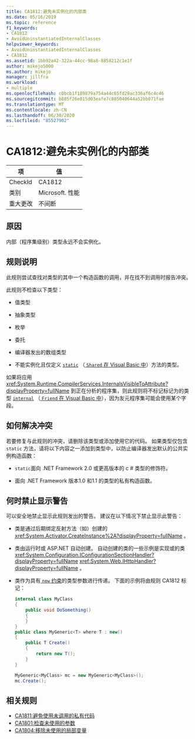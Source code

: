 ```yaml
---
title: CA1812:避免未实例化的内部类
ms.date: 05/16/2019
ms.topic: reference
f1_keywords:
- CA1812
- AvoidUninstantiatedInternalClasses
helpviewer_keywords:
- AvoidUninstantiatedInternalClasses
- CA1812
ms.assetid: 1bb92a42-322a-44cc-98a8-8858212c1e1f
author: mikejo5000
ms.author: mikejo
manager: jillfra
ms.workload:
- multiple
ms.openlocfilehash: c0bcb1f189879a754a44c65fd29ac336af6c4c46
ms.sourcegitcommit: b885f26e015d03eafe7c885040644a52bb071fae
ms.translationtype: MT
ms.contentlocale: zh-CN
ms.lasthandoff: 06/30/2020
ms.locfileid: "85527902"
---
```

# <a name="ca1812-avoid-uninstantiated-internal-classes"></a>CA1812:避免未实例化的内部类

|项|值|
|-|-|
|CheckId|CA1812|
|类别|Microsoft. 性能|
|重大更改|不间断|

## <a name="cause"></a>原因

内部（程序集级别）类型永远不会实例化。

## <a name="rule-description"></a>规则说明

此规则尝试查找对类型的其中一个构造函数的调用，并在找不到调用时报告冲突。

此规则不检查以下类型：

- 值类型

- 抽象类型

- 枚举

- 委托

- 编译器发出的数组类型

- 不能实例化且仅定义 [`static`](/dotnet/csharp/language-reference/keywords/static) （[ `Shared` 在 Visual Basic 中](/dotnet/visual-basic/language-reference/modifiers/shared)）方法的类型。

如果将应用 <xref:System.Runtime.CompilerServices.InternalsVisibleToAttribute?displayProperty=fullName> 到正在分析的程序集，则此规则将不标记标记为的类型 [`internal`](/dotnet/csharp/language-reference/keywords/internal) （[ `Friend` 在 Visual Basic 中](/dotnet/visual-basic/language-reference/modifiers/friend)），因为友元程序集可能会使用某个字段。

## <a name="how-to-fix-violations"></a>如何解决冲突

若要修复与此规则的冲突，请删除该类型或添加使用它的代码。 如果类型仅包含 `static` 方法，请将以下内容之一添加到类型中，以防止编译器发出默认的公共实例构造函数：

- `static`面向 .NET Framework 2.0 或更高版本的 c # 类型的修饰符。

- 面向 .NET Framework 版本1.0 和1.1 的类型的私有构造函数。

## <a name="when-to-suppress-warnings"></a>何时禁止显示警告

可以安全地禁止显示此规则发出的警告。 建议在以下情况下禁止显示此警告：

- 类是通过后期绑定反射方法（如）创建的 <xref:System.Activator.CreateInstance%2A?displayProperty=fullName> 。

- 类由运行时或 ASP.NET 自动创建。 自动创建的类的一些示例是实现或的类 <xref:System.Configuration.IConfigurationSectionHandler?displayProperty=fullName> <xref:System.Web.IHttpHandler?displayProperty=fullName> 。

- 类作为具有[ `new` 约束](/dotnet/csharp/language-reference/keywords/new-constraint)的类型参数进行传递。 下面的示例将由规则 CA1812 标记：

    ```csharp
    internal class MyClass
    {
        public void DoSomething()
        {
        }
    }
    public class MyGeneric<T> where T : new()
    {
        public T Create()
        {
            return new T();
        }
    }

    MyGeneric<MyClass> mc = new MyGeneric<MyClass>();
    mc.Create();
    ```

## <a name="related-rules"></a>相关规则

- [CA1811:避免使用未调用的私有代码](../code-quality/ca1811.md)
- [CA1801:检查未使用的参数](../code-quality/ca1801.md)
- [CA1804:移除未使用的局部变量](../code-quality/ca1804.md)
